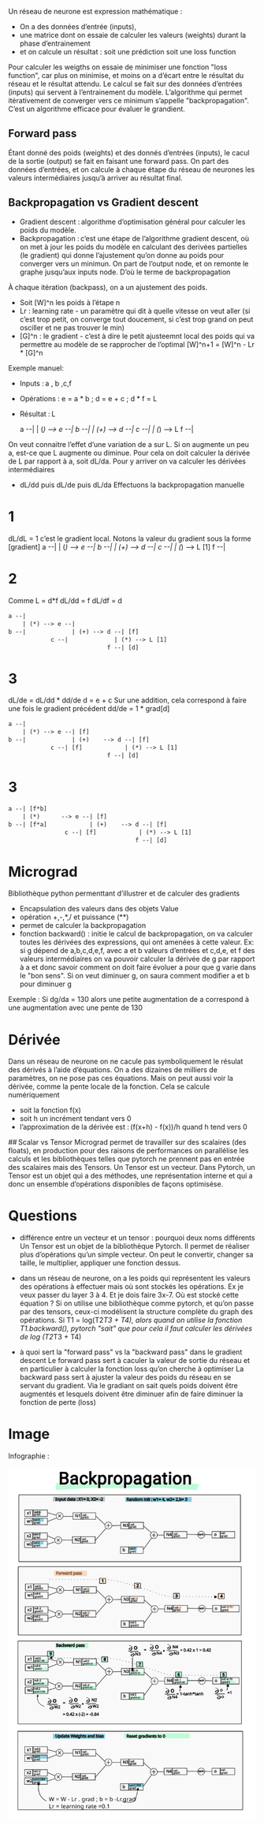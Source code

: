 Un réseau de neurone est expression mathématique :
- On a des données d’entrée (inputs),
- une matrice dont on essaie de calculer les valeurs (weights) durant la phase d’entrainement
- et on calcule un résultat : soit une prédiction soit une loss function

Pour  calculer les weigths on essaie de minimiser une fonction "loss function", car plus on minimise, et moins on a d’écart entre le résultat du réseau et le résultat attendu. Le calcul se fait sur des données d’entrées (inputs) qui servent à l’entrainement du modèle.
L’algorithme qui permet itérativement de converger vers ce minimum s’appelle "backpropagation". C’est un algorithme efficace pour évaluer le grandient.

## Forward pass
Étant donné des poids (weights) et des donnés d’entrées (inputs), le cacul de la sortie (output) se fait en faisant une forward pass.
On part des données d’entrées, et on calcule à chaque étape du réseau de neurones les valeurs intermédiaires jusqu’à arriver au résultat final.

## Backpropagation vs Gradient descent
- Gradient descent : algorithme d’optimisation général pour calculer les poids du modèle.
- Backpropagation : c’est une étape de l’algorithme gradient descent, où on met à jour les poids du modèle en calculant des derivées partielles (le gradient) qui donne l’ajustement qu’on donne au poids pour converger vers un minimun.
On part de l’output node, et on remonte le graphe jusqu’aux inputs node. D’où le terme de backpropagation
  
À chaque itération (backpass), on a un ajustement des poids. 
- Soit [W]^n les poids à l’étape n
- Lr : learning rate - un paramètre qui dit à quelle vitesse on veut aller (si c’est trop petit, on converge tout doucement, si c’est trop grand on peut osciller et ne pas trouver le min)
- [G]^n : le gradient - c’est à dire le petit ajusteemnt local des poids qui va permettre au modèle de se rapprocher de l’optimal
 [W]^n+1 = [W]^n - Lr * [G]^n

 Exemple manuel:
 - Inputs : a , b ,c,f
 - Opérations : e  = a * b ; d = e + c ; d * f = L
 - Résultat : L

    a --|
        | (*) --> e --| 
    b --|             | (+) --> d --|
                c --|             | (*) --> L
                                f --|

On veut connaitre l’effet d’une variation de a sur L. Si on augmente un peu a, est-ce que L augmente ou diminue.
Pour cela on doit calculer la dérivée de L par rapport à a, soit dL/da. Pour y arriver on va calculer les dérivées intermédiaires
- dL/dd puis dL/de puis dL/da 
Effectuons la backpropagation manuelle
# 1
dL/dL = 1 c’est le gradient local. 
Notons la valeur du gradient sous la forme [gradient]
    a --|
        | (*) --> e --| 
    b --|             | (+) --> d --|
                c --|             | (*) --> L [1]
                                f --|

# 2
Comme L = d*f
dL/dd = f
dL/df = d

    a --|
        | (*) --> e --| 
    b --|             | (+) --> d --| [f]
                c --|             | (*) --> L [1]
                                f --| [d]

# 3
dL/de = dL/dd * dd/de
d = e + c
Sur une addition, cela correspond à faire une fois le gradient précédent
dd/de = 1 * grad[d]


    a --|
        | (*) --> e --| [f] 
    b --|             | (+)    --> d --| [f]
                c --| [f]            | (*) --> L [1]
                                f --| [d]

# 3

    a --| [f*b]
        | (*)      --> e --| [f] 
    b --| [f*a]            | (+)    --> d --| [f]
                    c --| [f]            | (*) --> L [1]
                                        f --| [d]



# Micrograd
Bibliothèque python permenttant d’illustrer et de calculer des gradients
- Encapsulation des valeurs dans des objets Value
- opération +,-,*,/ et puissance (**)
- permet de calculer la backpropagation
- fonction backward() : initie le calcul de backpropagation, on va calculer toutes les dérivées des expressions, qui ont amenées à cette valeur. Ex: si g dépend de a,b,c,d,e,f, avec a et b valeurs d’entrées et c,d,e, et f des valeurs intermédiaires on va pouvoir calculer la dérivée de g par rapport à a et donc savoir comment on doit faire évoluer a pour que g varie dans le "bon sens". Si on veut diminuer g, on saura comment modifier a et b pour diminuer g

Exemple :
Si dg/da = 130 alors une petite augmentation de a correspond à une augmentation avec une pente de 130

# Dérivée
Dans un réseau de neurone on ne cacule pas symboliquement le résulat des dérivés à l’aide d’équations. On a des dizaines de milliers de paramètres, on ne pose pas ces équations.
Mais on peut aussi voir la dérivée, comme la pente locale de la fonction. Cela se calcule numériquement 
- soit la fonction f(x)
- soit h un incrément tendant vers 0
- l’approximation de la dérivée est : (f(x+h) - f(x))/h quand h tend vers 0

## Scalar vs Tensor
Micrograd permet de travailler sur des scalaires (des floats), en production pour des raisons de performances on parallélise les calculs et les bibliothèques telles que pytorch ne prennent pas en entrée des scalaires mais des Tensors. Un Tensor est un vecteur.
Dans Pytorch, un Tensor est un objet qui a des méthodes, une représentation interne et qui a donc un ensemble d’opérations disponibles de façons optimisése.

# Questions
- différence entre un vecteur et un tensor : pourquoi deux noms différents
Un Tensor est un objet de la bibliothèque Pytorch. Il permet de réaliser plus d’opérations qu’un simple vecteur. On peut le convertir, changer sa taille, le multiplier, appliquer une fonction dessus. 

- dans un réseau de neurone, on a les poids qui représentent les valeurs des opérations à effectuer mais où sont stockés les opérations. Ex je veux passer du layer 3 à 4. Et je dois faire 3x-7. Où est stocké cette équation ?
Si on utilise une bibliothèque comme pytorch, et qu’on passe par des tensors, ceux-ci modélisent la structure complète du graph des opérations.
Si T1 = log(T2*T3 + T4), alors quand on utilise la fonction 
T1.backward(), pytorch "sait" que pour cela il faut calculer les dérivées de log (T2*T3 + T4)
- à quoi sert la "forward pass" vs la "backward pass" dans le gradient descent
Le forward pass sert à caculer la valeur de sortie du réseau et en particulier à calculer la fonction loss qu’on cherche à optimiser
La backward pass sert à ajuster la valeur des poids du réseau en se servant du gradient. Via le gradiant on sait quels poids doivent être augmentés et lesquels doivent être diminuer afin de faire diminuer la fonction de perte (loss)

# Image
Infographie :

[![](backpropagation.svg)](backpropagation.svg)


